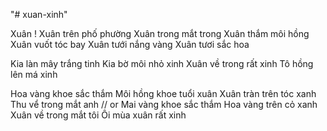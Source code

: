 "# xuan-xinh" 

Xuân !
Xuân trên phố phường
Xuân trong mắt trong
Xuân thắm môi hồng
Xuân vuốt tóc bay
Xuân tưới nắng vàng
Xuân tươi sắc hoa

Kia làn mây trắng tinh
Kia bờ môi nhỏ xinh
Xuân về trong rất xinh 
Tô hồng lên má xinh

Hoa vàng khoe sắc thắm
Môi hồng khoe tuổi xuân
Xuân tràn trên tóc xanh
Thu vể trong mắt anh
// or
Mai vàng khoe sắc thắm 
Hoa vàng trên cỏ xanh
Xuân về trong mắt tôi
Ôi mùa xuân rất xinh




